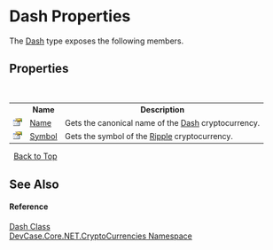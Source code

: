 # Dash Properties
 

The <a href="T_DevCase_Core_NET_CryptoCurrencies_Dash">Dash</a> type exposes the following members.


## Properties
&nbsp;<table><tr><th></th><th>Name</th><th>Description</th></tr><tr><td>![Public property](media/pubproperty.gif "Public property")</td><td><a href="P_DevCase_Core_NET_CryptoCurrencies_Dash_Name">Name</a></td><td>
Gets the canonical name of the <a href="T_DevCase_Core_NET_CryptoCurrencies_Dash">Dash</a> cryptocurrency.</td></tr><tr><td>![Public property](media/pubproperty.gif "Public property")</td><td><a href="P_DevCase_Core_NET_CryptoCurrencies_Dash_Symbol">Symbol</a></td><td>
Gets the symbol of the <a href="T_DevCase_Core_NET_CryptoCurrencies_Ripple">Ripple</a> cryptocurrency.</td></tr></table>&nbsp;
<a href="#dash-properties">Back to Top</a>

## See Also


#### Reference
<a href="T_DevCase_Core_NET_CryptoCurrencies_Dash">Dash Class</a><br /><a href="N_DevCase_Core_NET_CryptoCurrencies">DevCase.Core.NET.CryptoCurrencies Namespace</a><br />